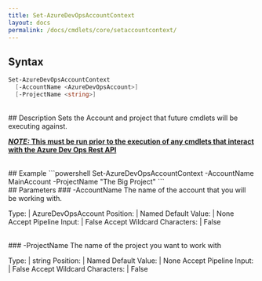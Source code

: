 ```yaml
---
title: Set-AzureDevOpsAccountContext
layout: docs
permalink: /docs/cmdlets/core/setaccountcontext/
---
```


## Syntax
```powershell
Set-AzureDevOpsAccountContext
  [-AccountName <AzureDevOpsAccount>]
  [-ProjectName <string>]
```

<br>
## Description
Sets the Account and project that future cmdlets will be executing against. 

**<u><i>NOTE:</i> This must be run prior to the execution of any cmdlets that interact with the Azure Dev Ops Rest API</u>**

<br>
## Example
```powershell
Set-AzureDevOpsAccountContext -AccountName MainAccount -ProjectName "The Big Project"
```

<br>
## Parameters
### -AccountName
The name of the account that you will be working with.

<br>

Type: | AzureDevOpsAccount
Position: | Named
Default Value: | None
Accept Pipeline Input: | False
Accept Wildcard Characters: | False

<br>
### -ProjectName
The name of the project you want to work with

<br>

Type: | string
Position: | Named
Default Value: | None
Accept Pipeline Input: | False
Accept Wildcard Characters: | False